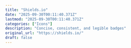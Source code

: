 ```yaml
---
title: "Shields.io"
date: "2025-09-30T00:11:40.371Z"
lastmod: "2025-09-30T00:11:40.371Z"
categories: ["Icons"]
description: "Concise, consistent, and legible badges"
original_url: "https://shields.io/"
draft: false
---
```

